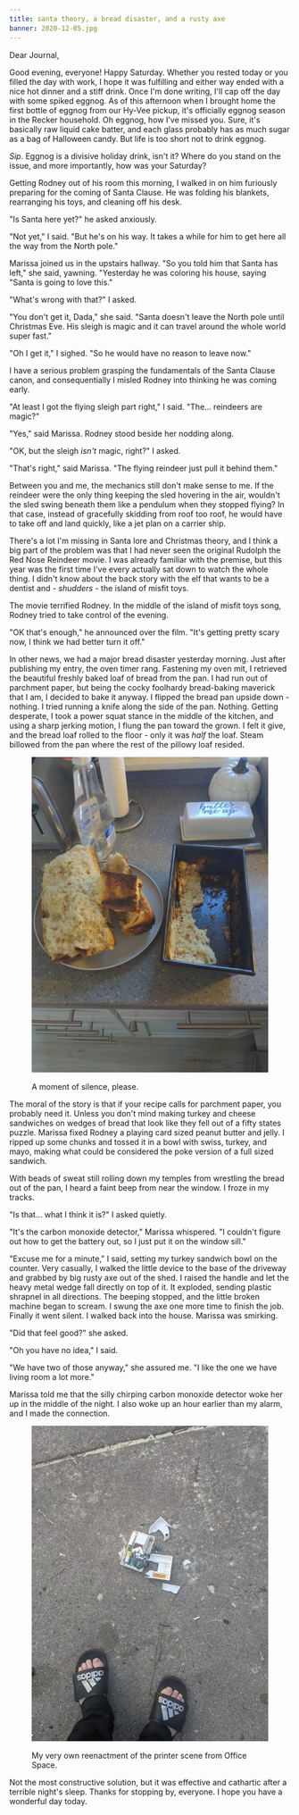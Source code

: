 ```yaml
---
title: santa theory, a bread disaster, and a rusty axe
banner: 2020-12-05.jpg
---
```


Dear Journal,

Good evening, everyone!  Happy Saturday.  Whether you rested today or
you filled the day with work, I hope it was fulfilling and either way
ended with a nice hot dinner and a stiff drink.  Once I'm done
writing, I'll cap off the day with some spiked eggnog.  As of this
afternoon when I brought home the first bottle of eggnog from our
Hy-Vee pickup, it's officially eggnog season in the Recker household.
Oh eggnog, how I've missed you.  Sure, it's basically raw liquid cake
batter, and each glass probably has as much sugar as a bag of
Halloween candy.  But life is too short not to drink eggnog.

_Sip_.  Eggnog is a divisive holiday drink, isn't it?  Where do you
stand on the issue, and more importantly, how was your Saturday?

Getting Rodney out of his room this morning, I walked in on him
furiously preparing for the coming of Santa Clause.  He was folding
his blankets, rearranging his toys, and cleaning off his desk.

"Is Santa here yet?" he asked anxiously.

"Not yet," I said.  "But he's on his way.  It takes a while for him to
get here all the way from the North pole."

Marissa joined us in the upstairs hallway.  "So you told him that
Santa has left," she said, yawning.  "Yesterday he was coloring his
house, saying "Santa is going to love this."

"What's wrong with that?" I asked.

"You don't get it, Dada," she said.  "Santa doesn't leave the North
pole until Christmas Eve.  His sleigh is magic and it can travel
around the whole world super fast."

"Oh I get it," I sighed.  "So he would have no reason to leave now."

I have a serious problem grasping the fundamentals of the Santa Clause
canon, and consequentially I misled Rodney into thinking he was coming
early.

"At least I got the flying sleigh part right," I said.
"The... reindeers are magic?"

"Yes," said Marissa.  Rodney stood beside her nodding along.

"OK, but the sleigh _isn't_ magic, right?" I asked.

"That's right," said Marissa.  "The flying reindeer just pull it
behind them."

Between you and me, the mechanics still don't make sense to me.  If
the reindeer were the only thing keeping the sled hovering in the air,
wouldn't the sled swing beneath them like a pendulum when they stopped
flying?  In that case, instead of gracefully skidding from roof too
roof, he would have to take off and land quickly, like a jet plan on a
carrier ship.

There's a lot I'm missing in Santa lore and Christmas theory, and I
think a big part of the problem was that I had never seen the original
Rudolph the Red Nose Reindeer movie.  I was already familiar with the
premise, but this year was the first time I've every actually sat down
to watch the whole thing.  I didn't know about the back story with the
elf that wants to be a dentist and - _shudders_ - the island of misfit
toys.

The movie terrified Rodney.  In the middle of the island of misfit
toys song, Rodney tried to take control of the evening.

"OK that's enough," he announced over the film.  "It's getting pretty
scary now, I think we had better turn it off."

In other news, we had a major bread disaster yesterday morning.  Just
after publishing my entry, the oven timer rang.  Fastening my oven
mit, I retrieved the beautiful freshly baked loaf of bread from the
pan.  I had run out of parchment paper, but being the cocky foolhardy
bread-baking maverick that I am, I decided to bake it anyway.  I
flipped the bread pan upside down - nothing.  I tried running a knife
along the side of the pan.  Nothing.  Getting desperate, I took a
power squat stance in the middle of the kitchen, and using a sharp
jerking motion, I flung the pan toward the grown.  I felt it give, and
the bread loaf rolled to the floor - only it was _half_ the loaf.
Steam billowed from the pan where the rest of the pillowy loaf
resided.

<figure>
<a href="/images/2020-12-05-bread-disaster.jpg">
<img alt="2020 12 05 bread disaster" src="/images/2020-12-05-bread-disaster.jpg"/>
</a>
<figcaption>
<p>A moment of silence, please.</p>
</figcaption>
</figure>

The moral of the story is that if your recipe calls for parchment
paper, you probably need it.  Unless you don't mind making turkey and
cheese sandwiches on wedges of bread that look like they fell out of a
fifty states puzzle.  Marissa fixed Rodney a playing card sized peanut
butter and jelly.  I ripped up some chunks and tossed it in a bowl
with swiss, turkey, and mayo, making what could be considered the poke
version of a full sized sandwich.

With beads of sweat still rolling down my temples from wrestling the
bread out of the pan, I heard a faint beep from near the window.  I
froze in my tracks.

"Is that... what I think it is?" I asked quietly.

"It's the carbon monoxide detector," Marissa whispered.  "I couldn't
figure out how to get the battery out, so I just put it on the window
sill."

"Excuse me for a minute," I said, setting my turkey sandwich bowl on
the counter.  Very casually, I walked the little device to the base of
the driveway and grabbed by big rusty axe out of the shed.  I raised
the handle and let the heavy metal wedge fall directly on top of it.
It exploded, sending plastic shrapnel in all directions.  The beeping
stopped, and the little broken machine began to scream.  I swung the
axe one more time to finish the job.  Finally it went silent.  I
walked back into the house.  Marissa was smirking.

"Did that feel good?" she asked.

"Oh you have no idea," I said.

"We have two of those anyway," she assured me.  "I like the one we
have living room a lot more."

Marissa told me that the silly chirping carbon monoxide detector woke
her up in the middle of the night.  I also woke up an hour earlier
than my alarm, and I made the connection.

<figure>
<a href="/images/2020-12-05-fixed-it.jpg">
<img alt="2020 12 05 fixed it" src="/images/2020-12-05-fixed-it.jpg"/>
</a>
<figcaption>
<p>My very own reenactment of the printer scene from Office Space.</p>
</figcaption>
</figure>

Not the most constructive solution, but it was effective and cathartic
after a terrible night's sleep.  Thanks for stopping by, everyone.  I
hope you have a wonderful day today.
